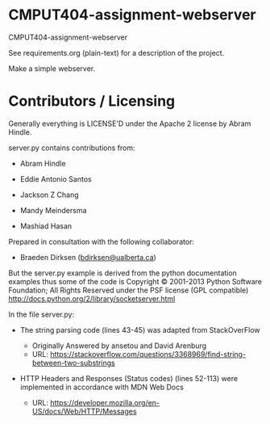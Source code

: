 CMPUT404-assignment-webserver
=============================

CMPUT404-assignment-webserver

See requirements.org (plain-text) for a description of the project.

Make a simple webserver.

Contributors / Licensing
========================

Generally everything is LICENSE'D under the Apache 2 license by Abram Hindle.

server.py contains contributions from:

* Abram Hindle
* Eddie Antonio Santos
* Jackson Z Chang
* Mandy Meindersma 

* Mashiad Hasan 

Prepared in consultation with the following collaborator:
* Braeden Dirksen (bdirksen@ualberta.ca)

But the server.py example is derived from the python documentation
examples thus some of the code is Copyright © 2001-2013 Python
Software Foundation; All Rights Reserved under the PSF license (GPL
compatible) http://docs.python.org/2/library/socketserver.html

In the file server.py:
* The string parsing code (lines 43-45) was adapted from StackOverFlow 
   * Originally Answered by ansetou and David Arenburg
   * URL: https://stackoverflow.com/questions/3368969/find-string-between-two-substrings

* HTTP Headers and Responses (Status codes) (lines 52-113) were implemented in accordance with MDN Web Docs
   * URL: https://developer.mozilla.org/en-US/docs/Web/HTTP/Messages
